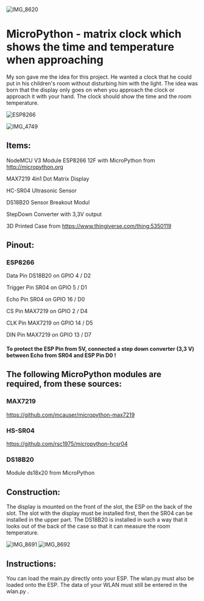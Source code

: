 ![IMG_8620](https://user-images.githubusercontent.com/103441220/162838043-0afe66b2-6abd-4815-b34e-df6322c48cc0.JPG)

# MicroPython - matrix clock which shows the time and temperature when approaching
My son gave me the idea for this project. He wanted a clock that he could put in his children's room without disturbing him with the light. The idea was born that the display only goes on when you approach the clock or approach it with your hand. The clock should show the time and the room temperature.

![ESP8266](https://user-images.githubusercontent.com/103441220/163267061-917eaa48-3666-42e4-8d0d-f1f5da3cb266.svg)

![IMG_4749](https://user-images.githubusercontent.com/103441220/163554693-3afe04eb-39d5-40c1-be71-572a3b8f5ae6.gif)

## Items:
NodeMCU V3 Module ESP8266 12F with MicroPython from http://micropython.org

MAX7219 4in1 Dot Matrix Display

HC-SR04 Ultrasonic Sensor

DS18B20 Sensor Breakout Modul

StepDown Converter with 3,3V output

3D Printed Case from https://www.thingiverse.com/thing:5350119

## Pinout:
### ESP8266
Data Pin DS18B20  on  GPIO 4  / D2

Trigger Pin SR04  on  GPIO 5  / D1

Echo Pin SR04     on  GPIO 16 / D0

CS Pin MAX7219    on  GPIO 2  / D4

CLK Pin MAX7219   on  GPIO 14 / D5

DIN Pin MAX7219   on  GPIO 13 / D7

#### To protect the ESP Pin from 5V, connected a step down converter (3,3 V) between Echo from SR04 and ESP Pin D0 !

## The following MicroPython modules are required, from these sources:
### MAX7219
https://github.com/mcauser/micropython-max7219 
### HS-SR04
https://github.com/rsc1975/micropython-hcsr04
### DS18B20
Module ds18x20 from MicroPython

## Construction:
The display is mounted on the front of the slot, the ESP on the back of the slot.
The slot with the display must be installed first, then the SR04 can be installed in the upper part.
The DS18B20 is installed in such a way that it looks out of the back of the case so that it can measure the room temperature.

![IMG_8691](https://user-images.githubusercontent.com/103441220/163554016-c8eed7f4-4fb4-4129-b5b4-5226ad99e38f.JPG)
![IMG_8692](https://user-images.githubusercontent.com/103441220/163554055-40b1870f-6681-447b-bac3-fa7344a66816.JPG)


## Instructions:

You can load the main.py directly onto your ESP. The wlan.py must also be loaded onto the ESP. The data of your WLAN must still be entered in the wlan.py .
